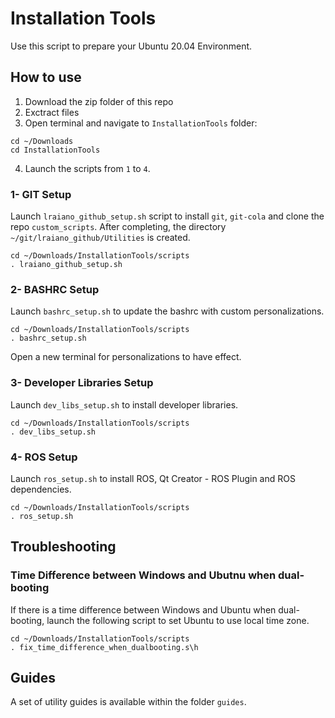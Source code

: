 # Installation Tools

Use this script to prepare your Ubuntu 20.04 Environment.

## How to use
1. Download the zip folder of this repo
2. Exctract files
3. Open terminal and navigate to `InstallationTools` folder:
```
cd ~/Downloads
cd InstallationTools
```
4. Launch the scripts from `1` to `4`.

### 1- GIT Setup
Launch `lraiano_github_setup.sh` script to install `git`, `git-cola` and clone the repo `custom_scripts`.
After completing, the directory `~/git/lraiano_github/Utilities` is created.

```
cd ~/Downloads/InstallationTools/scripts
. lraiano_github_setup.sh
```

### 2- BASHRC Setup
Launch `bashrc_setup.sh` to update the bashrc with custom personalizations.
```
cd ~/Downloads/InstallationTools/scripts
. bashrc_setup.sh
```
Open a new terminal for personalizations to have effect.

### 3- Developer Libraries Setup
Launch `dev_libs_setup.sh` to install developer libraries.
```
cd ~/Downloads/InstallationTools/scripts
. dev_libs_setup.sh
```

### 4- ROS Setup
Launch `ros_setup.sh` to install ROS, Qt Creator - ROS Plugin and ROS dependencies.
```
cd ~/Downloads/InstallationTools/scripts
. ros_setup.sh
```

## Troubleshooting
### Time Difference between Windows and Ubutnu when dual-booting
If there is a time difference between Windows and Ubuntu when dual-booting, launch the following script to set Ubuntu to use local time zone.
```
cd ~/Downloads/InstallationTools/scripts
. fix_time_difference_when_dualbooting.s\h
```

## Guides
A set of utility guides is available within the folder `guides`.